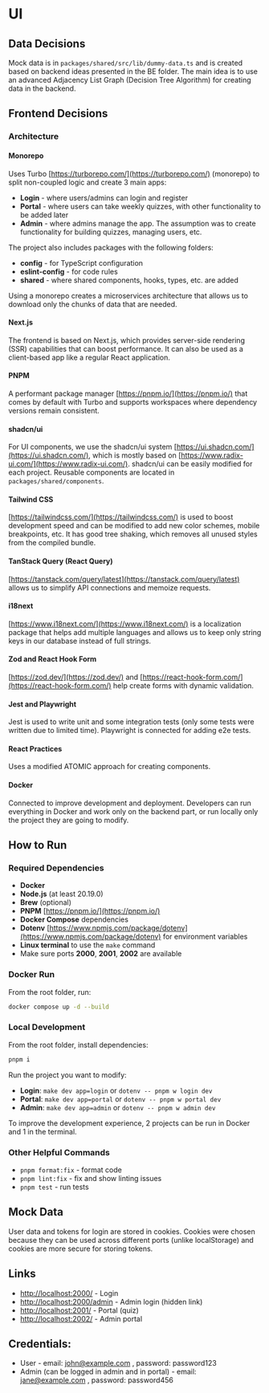 # UI

## Data Decisions
Mock data is in `packages/shared/src/lib/dummy-data.ts` and is created based on backend ideas presented in the BE folder.
The main idea is to use an advanced Adjacency List Graph (Decision Tree Algorithm) for creating data in the backend.

## Frontend Decisions

### Architecture

#### Monorepo
Uses Turbo [https://turborepo.com/](https://turborepo.com/) (monorepo) to split non-coupled logic and create 3 main apps:
* **Login** - where users/admins can login and register
* **Portal** - where users can take weekly quizzes, with other functionality to be added later
* **Admin** - where admins manage the app. The assumption was to create functionality for building quizzes, managing users, etc.

The project also includes packages with the following folders:
* **config** - for TypeScript configuration
* **eslint-config** - for code rules
* **shared** - where shared components, hooks, types, etc. are added

Using a monorepo creates a microservices architecture that allows us to download only the chunks of data that are needed.

#### Next.js
The frontend is based on Next.js, which provides server-side rendering (SSR) capabilities that can boost performance.
It can also be used as a client-based app like a regular React application.

#### PNPM
A performant package manager [https://pnpm.io/](https://pnpm.io/) that comes by default with Turbo and supports workspaces where dependency versions remain consistent.

#### shadcn/ui
For UI components, we use the shadcn/ui system [https://ui.shadcn.com/](https://ui.shadcn.com/), which is mostly based on [https://www.radix-ui.com/](https://www.radix-ui.com/).
shadcn/ui can be easily modified for each project. Reusable components are located in `packages/shared/components`.

#### Tailwind CSS
[https://tailwindcss.com/](https://tailwindcss.com/) is used to boost development speed and can be modified to add new color schemes, mobile breakpoints, etc. It has good tree shaking, which removes all unused styles from the compiled bundle.

#### TanStack Query (React Query)
[https://tanstack.com/query/latest](https://tanstack.com/query/latest) allows us to simplify API connections and memoize requests.

#### i18next
[https://www.i18next.com/](https://www.i18next.com/) is a localization package that helps add multiple languages and allows us to keep only string keys in our database instead of full strings.

#### Zod and React Hook Form
[https://zod.dev/](https://zod.dev/) and [https://react-hook-form.com/](https://react-hook-form.com/) help create forms with dynamic validation.

#### Jest and Playwright
Jest is used to write unit and some integration tests (only some tests were written due to limited time).
Playwright is connected for adding e2e tests.

#### React Practices

Uses a modified ATOMIC approach for creating components.

#### Docker 
Connected to improve development and deployment. Developers can run everything in Docker and work only on the backend part, or run locally only the project they are going to modify.

## How to Run

### Required Dependencies
* **Docker**
* **Node.js** (at least 20.19.0)
* **Brew** (optional)
* **PNPM** [https://pnpm.io/](https://pnpm.io/)
* **Docker Compose** dependencies
* **Dotenv** [https://www.npmjs.com/package/dotenv](https://www.npmjs.com/package/dotenv) for environment variables
* **Linux terminal** to use the `make` command
* Make sure ports **2000**, **2001**, **2002** are available

### Docker Run
From the root folder, run:
```bash
docker compose up -d --build
```

### Local Development
From the root folder, install dependencies:
```bash
pnpm i
```

Run the project you want to modify:
* **Login**: `make dev app=login` or `dotenv -- pnpm w login dev`
* **Portal**: `make dev app=portal` or `dotenv -- pnpm w portal dev`
* **Admin**: `make dev app=admin` or `dotenv -- pnpm w admin dev`

To improve the development experience, 2 projects can be run in Docker and 1 in the terminal.

### Other Helpful Commands
* `pnpm format:fix` - format code
* `pnpm lint:fix` - fix and show linting issues
* `pnpm test` - run tests

## Mock Data
User data and tokens for login are stored in cookies. Cookies were chosen because they can be used across different ports (unlike localStorage) and cookies are more secure for storing tokens.

## Links 
* [http://localhost:2000/](http://localhost:2000/) - Login
* [http://localhost:2000/admin](http://localhost:2000/admin) - Admin login (hidden link)
* [http://localhost:2001/](http://localhost:2001/) - Portal (quiz)
* [http://localhost:2002/](http://localhost:2002/) - Admin portal

## Credentials:
* User - email: john@example.com , password: password123
* Admin (can be logged in admin and in portal) - email: jane@example.com , password: password456

